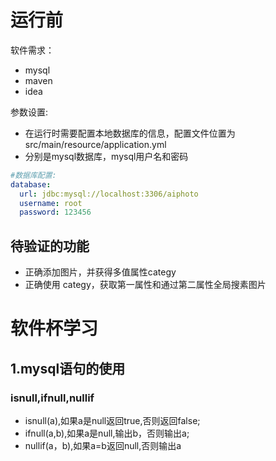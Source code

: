 # 运行前
  软件需求：
  - mysql
  - maven
  - idea

  参数设置:
  - 在运行时需要配置本地数据库的信息，配置文件位置为src/main/resource/application.yml
  - 分别是mysql数据库，mysql用户名和密码 
```yml
#数据库配置:
database:
  url: jdbc:mysql://localhost:3306/aiphoto
  username: root
  password: 123456    
```  

## 待验证的功能

- 正确添加图片，并获得多值属性categy
- 正确使用 categy，获取第一属性和通过第二属性全局搜素图片


# 软件杯学习

## 1.mysql语句的使用

### isnull,ifnull,nullif

- isnull(a),如果a是null返回true,否则返回false;
- ifnull(a,b),如果a是null,输出b，否则输出a;
- nullif(a，b),如果a=b返回null,否则输出a


